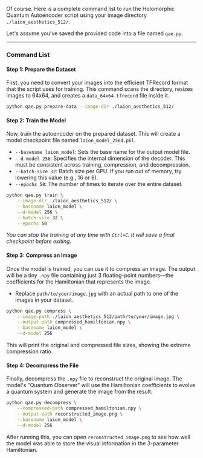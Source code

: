 Of course. Here is a complete command list to run the Holomorphic Quantum Autoencoder script using your image directory `./laion_aesthetics_512/`.

Let's assume you've saved the provided code into a file named `qae.py`.

---

### **Command List**

#### **Step 1: Prepare the Dataset**

First, you need to convert your images into the efficient TFRecord format that the script uses for training. This command scans the directory, resizes images to 64x64, and creates a `data_64x64.tfrecord` file inside it.

```bash
python qae.py prepare-data --image-dir ./laion_aesthetics_512/
```

#### **Step 2: Train the Model**

Now, train the autoencoder on the prepared dataset. This will create a model checkpoint file named `laion_model_256d.pkl`.

*   `--basename laion_model`: Sets the base name for the output model file.
*   `--d-model 256`: Specifies the internal dimension of the decoder. This must be consistent across training, compression, and decompression.
*   `--batch-size 32`: Batch size per GPU. If you run out of memory, try lowering this value (e.g., 16 or 8).
*   `--epochs 50`: The number of times to iterate over the entire dataset.

```bash
python qae.py train \
    --image-dir ./laion_aesthetics_512/ \
    --basename laion_model \
    --d-model 256 \
    --batch-size 32 \
    --epochs 50
```
*You can stop the training at any time with `Ctrl+C`. It will save a final checkpoint before exiting.*

#### **Step 3: Compress an Image**

Once the model is trained, you can use it to compress an image. The output will be a tiny `.npy` file containing just 3 floating-point numbers—the coefficients for the Hamiltonian that represents the image.

*   Replace `path/to/your/image.jpg` with an actual path to one of the images in your dataset.

```bash
python qae.py compress \
    --image-path ./laion_aesthetics_512/path/to/your/image.jpg \
    --output-path compressed_hamiltonian.npy \
    --basename laion_model \
    --d-model 256
```
This will print the original and compressed file sizes, showing the extreme compression ratio.

#### **Step 4: Decompress the File**

Finally, decompress the `.npy` file to reconstruct the original image. The model's "Quantum Observer" will use the Hamiltonian coefficients to evolve a quantum system and generate the image from the result.

```bash
python qae.py decompress \
    --compressed-path compressed_hamiltonian.npy \
    --output-path reconstructed_image.png \
    --basename laion_model \
    --d-model 256
```

After running this, you can open `reconstructed_image.png` to see how well the model was able to store the visual information in the 3-parameter Hamiltonian.